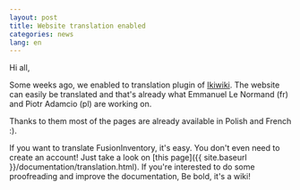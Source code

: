 ```yaml
---
layout: post
title: Website translation enabled
categories: news
lang: en
---
```


Hi all,

Some weeks ago, we enabled to translation plugin of [Ikiwiki](http://www.ikiwiki.info). The
website can easily be translated and that's already what Emmanuel Le Normand (fr) and
Piotr Adamcio (pl) are working on.

Thanks to them most of the pages are already available in Polish and French :).

If you want to translate FusionInventory, it's easy. You don't even need to create an account! Just
take a look on [this page]({{ site.baseurl }}/documentation/translation.html).
If you're interested to do some proofreading and improve the documentation, Be bold, it's a wiki!
